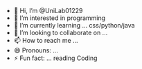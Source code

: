 - 👋 Hi, I’m @UniLab01229
- 👀 I’m interested in programming 
- 🌱 I’m currently learning ... css/python/java
- 💞️ I’m looking to collaborate on ...
- 📫 How to reach me ...
- 😄 Pronouns: ...
- ⚡ Fun fact: ... reading Coding 

<!---
UniLab01229/UniLab01229 is a ✨ special ✨ repository because its `README.md` (this file) appears on your GitHub profile.
You can click the Preview link to take a look at your changes.
--->
